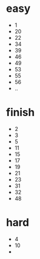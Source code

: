 # easy

- 1
- 20
- 22
- 34
- 39
- 46
- 49
- 53
- 55
- 56
- ..



# finish

- 2
- 3
- 5
- 11
- 15
- 17
- 19
- 21
- 23
- 31
- 32
- 48



# hard

- 4
- 10
- 